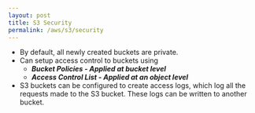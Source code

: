 ```yaml
---
layout: post
title: S3 Security
permalink: /aws/s3/security
---
```


* By default, all newly created buckets are private.
* Can setup access control to buckets using
    - ***Bucket Policies - Applied at bucket level***
    - ***Access Control List - Applied at an object level***
* S3 buckets can be configured to create access logs, which log all the requests made to the S3 bucket. These logs can be written to another bucket.
